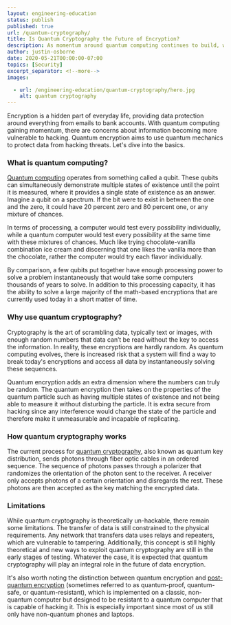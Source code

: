 ```yaml
---
layout: engineering-education
status: publish
published: true
url: /quantum-cryptography/
title: Is Quantum Cryptography the Future of Encryption?
description: As momentum around quantum computing continues to build, will current encryption methods be able to stand up to the processing power? Quantum encryption aims to use quantum mechanics to protect data from hacking threats.
author: justin-osborne
date: 2020-05-21T00:00:00-07:00
topics: [Security]
excerpt_separator: <!--more-->
images:

  - url: /engineering-education/quantum-cryptography/hero.jpg
    alt: quantum cryptography
---
```

Encryption is a hidden part of everyday life, providing data protection around everything from emails to bank accounts. With quantum computing gaining momentum, there are concerns about information becoming more vulnerable to hacking. Quantum encryption aims to use quantum mechanics to protect data from hacking threats. Let's dive into the basics.
<!--more-->

### What is quantum computing?
[Quantum computing](https://www.ted.com/talks/shohini_ghose_a_beginner_s_guide_to_quantum_computing/discussion#t-564536) operates from something called a qubit. These qubits can simultaneously demonstrate multiple states of existence until the point it is measured, where it provides a single state of existence as an answer. Imagine a qubit on a spectrum. If the bit were to exist in between the one and the zero, it could have 20 percent zero and 80 percent one, or any mixture of chances.

In terms of processing, a computer would test every possibility individually, while a quantum computer would test every possibility at the same time with these mixtures of chances. Much like trying chocolate-vanilla combination ice cream and discerning that one likes the vanilla more than the chocolate, rather the computer would try each flavor individually.

By comparison, a few qubits put together have enough processing power to solve a problem instantaneously that would take some computers thousands of years to solve. In addition to this processing capacity, it has the ability to solve a large majority of the math-based encryptions that are currently used today in a short matter of time.

### Why use quantum cryptography?
Cryptography is the art of scrambling data, typically text or images, with enough random numbers that data can’t be read without the key to access the information. In reality, these encryptions are hardly random. As quantum computing evolves, there is increased risk that a system will find a way to break today's encryptions and access all data by instantaneously solving these sequences.

Quantum encryption adds an extra dimension where the numbers can truly be random. The quantum encryption then takes on the properties of the quantum particle such as having multiple states of existence and not being able to measure it without disturbing the particle. It is extra secure from hacking since any interference would change the state of the particle and therefore make it unmeasurable and incapable of replicating.

### How quantum cryptography works
The current process for [quantum cryptography](https://quantumxc.com/quantum-cryptography-explained/), also known as quantum key distribution, sends photons through fiber optic cables in an ordered sequence. The sequence of photons passes through a polarizer that randomizes the orientation of the photon sent to the receiver. A receiver only accepts photons of a certain orientation and disregards the rest. These photons are then accepted as the key matching the encrypted data.

### Limitations
While quantum cryptography is theoretically un-hackable, there remain some limitations. The transfer of data is still constrained to the physical requirements. Any network that transfers data uses relays and repeaters, which are vulnerable to tampering. Additionally, this concept is still highly theoretical and new ways to exploit quantum cryptography are still in the early stages of testing. Whatever the case, it is expected that quantum cryptography will play an integral role in the future of data encryption.

It's also worth noting the distinction between quantum encryption and [post-quantum encryption](https://en.wikipedia.org/wiki/Post-quantum_cryptography) (sometimes referred to as quantum-proof, quantum-safe, or quantum-resistant), which is implemented on a classic, non-quantum computer but designed to be resistant to a quantum computer that is capable of hacking it. This is especially important since most of us still only have non-quantum phones and laptops.
